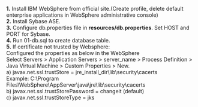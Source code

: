 **1.** Install IBM WebSphere from official site.(Create profile, delete default enterprise applications in WebSphere administrative console)<br>
**2.** Install Sybase ASE.<br>
**3.** Configure db.properties file in **resources/db.properties**. Set HOST and PORT for Sybase. <br>
**4.** Run 01-db.sql to create database table. <br>
**5.** If certificate not trusted by Websphere: <br>
Configured the properties as below in the WebSphere<br>
Select Servers > Application Servers > server_name > Process Definition > Java Virtual Machine > Custom Properties > New.<br>
a) javax.net.ssl.trustStore = jre_install_dir\lib\security\cacerts<br>
Example: C:\Program Files\WebSphere\AppServer\java\jre\lib\security\cacerts<br>
b) javax.net.ssl.trustStorePassword = changeit (default)<br>
c) javax.net.ssl.trustStoreType = jks<br>
